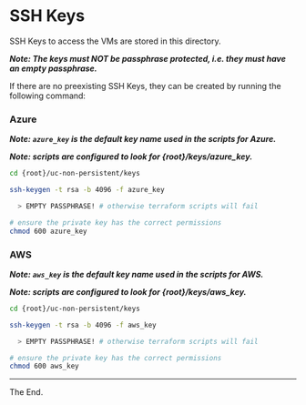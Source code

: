 # SSH Keys

SSH Keys to access the VMs are stored in this directory.

_**Note: The keys must NOT be passphrase protected, i.e. they must have an empty passphrase.**_

If there are no preexisting SSH Keys, they can be created by running the following command:

### Azure

**_Note: `azure_key` is the default key name used in the scripts for Azure._**

**_Note: scripts are configured to look for {root}/keys/azure_key._**

````bash
cd {root}/uc-non-persistent/keys

ssh-keygen -t rsa -b 4096 -f azure_key

  > EMPTY PASSPHRASE! # otherwise terraform scripts will fail

# ensure the private key has the correct permissions
chmod 600 azure_key
````
### AWS
**_Note: `aws_key` is the default key name used in the scripts for AWS._**

**_Note: scripts are configured to look for {root}/keys/aws_key._**
````bash
cd {root}/uc-non-persistent/keys

ssh-keygen -t rsa -b 4096 -f aws_key

  > EMPTY PASSPHRASE! # otherwise terraform scripts will fail

# ensure the private key has the correct permissions
chmod 600 aws_key
````

---
The End.
